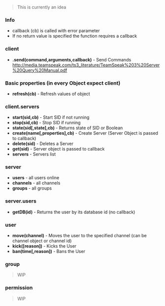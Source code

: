 > This is currently an idea

### Info
 - callback (cb) is called with error parameter
 - If no return value is specified the function requires a callback

### client
 - **.send(command,arguments,callback)** - Send Commands http://media.teamspeak.com/ts3_literature/TeamSpeak%203%20Server%20Query%20Manual.pdf

### Basic properties (in every Object expect client)
 - **refresh(cb)** - Refresh values of object

### client.servers
 - **start(sid,cb)** - Start SID if not running
 - **stop(sid,cb)** - Stop SID if running
 - **state(sid[,state],cb)** - Returns state of SID or Boolean
 - **create(name[,properties],cb)** - Create Server (Server Object is passed to callback)
 - **delete(sid)** - Deletes a Server
 - **get(sid)** - Server object is passed to callback
 - **servers** - Servers list

### server
- **users** - all users online
- **channels** - all channels
- **groups** - all groups

### server.users
 - **getDB(id)** - Returns the user by its database id (no callback)

### user
 - **move(channel)** - Moves the user to the specified channel (can be channel object or channel id)
 - **kick([reason])** - Kicks the User
 - **ban(time[,reason])** - Bans the User

### group
> WIP

### permission
> WIP

